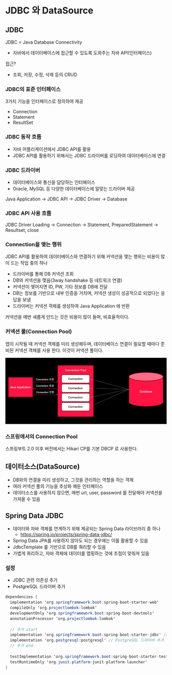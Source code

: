 # JDBC 와 DataSource

## JDBC

JDBC = Java Database Connectivity

- 자바에서 데이터베이스에 접근할 수 있도록 도와주는 자바 API(인터페이스)

접근?

- 조회, 저장, 수정, 삭제 등의 CRUD

### JDBC의 표준 인터페이스

3가지 기능을 인터페이스로 정의하여 제공

- Connection
- Statement
- ResultSet

### JDBC 동작 흐름

- 자바 어플리케이션에서 JDBC API를 활용
- JDBC API를 활용하기 위해서는 JDBC 드라이버를 로딩하여 데이터베이스에 연결

### JDBC 드라이버

- 데이터베이스와 통신을 담당하는 인터페이스
- Oracle, MySQL 등 다양한 데이터베이스에 알맞는 드라이버 제공

Java Application -> JDBC API -> JDBC Driver -> Database

### JDBC API 사용 흐름

JDBC Driver Loading -> Connection -> Statement, PreparedStatement
-> Resultset, close

### Connection을 맺는 행위

JDBC API를 활용하여 데이터베이스와 연결하기 위해 커넥션을 맺는 행위는 비용이 많이 드는 작업 중의 하나

- 드라이버를 통해 DB 커넥션 조회
- DB와 커넥션을 맺음(3way handshake 등 네트워크 연결)
- 커넥션이 맺어지면 ID, PW, 기타 정보를 DB에 전달
- DB는 정보를 기반으로 내부 인증을 거치며, 커넥션 생성이 성공적으로 되었다는 응답을 보냄
- 드라이버는 커넥션 객체를 생성하여 Java Application 에 반환

커넥션을 매번 새롭게 만드는 것은 비용이 많이 들며, 비효율적이다.

### 커넥션 풀(Connection Pool)

앱이 시작될 때 커넥션 객체를 미리 생성해두며, 데이터베이스 연결이 필요할 때마다 준비된 커넥션 객체를 사용
한다. 이것이 커넥션 풀이다.

![Connection Pool](./assets/connection-pool.png)

### 스프링에서의 Connection Pool

스프링부트 2.0 이후 버전에서는 Hikari CP를 기본 DBCP 로 사용한다.

## 데이터소스(DataSource)

- DB와의 연결을 미리 생성하고, 그것을 관리하는 역할을 하는 객체
- 여러 커넥션 풀의 기능을 추상화 해둔 인터페이스
- 데이터소스를 사용하지 않으면, 매번 url, user, password 를 전달해야 커넥션을 가져올 수 있음

## Spring Data JDBC

- 데이터와 자바 객체를 연계하기 위해 제공되는 Spring Data 라이브러리 중 하나
  - https://spring.io/projects/spring-data-jdbc/
- Spring Data JPA를 사용하지 않아도 되는 경우에는 이를 활용할 수 있음
- JdbcTemplate 를 기반으로 DB를 쿼리할 수 있음
- 가볍게 쿼리하고, 자바 객체에 데이터를 맵핑하는 것에 초점이 맞춰져 있음

### 설정

- JDBC 관련 의존성 추가
- PostgreSQL 드라이버 추가

```java
dependencies {
  implementation 'org.springframework.boot:spring-boot-starter-web'
  compileOnly 'org.projectlombok:lombok'
  developmentOnly 'org.springframework.boot:spring-boot-devtools'
  annotationProcessor 'org.projectlombok:lombok'

  // 추가 start
  implementation 'org.springframework.boot:spring-boot-starter-jdbc' // JDBC 관련 의존성 추가
  implementation 'org.postgresql:postgresql' // PostgreSQL 드라이버 추가
  // 추가 end

  testImplementation 'org.springframework.boot:spring-boot-starter-test'
  testRuntimeOnly 'org.junit.platform:junit-platform-launcher'
}
```
